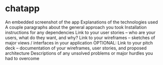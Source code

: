 # chatapp
An embedded screenshot of the app
Explanations of the technologies used
A couple paragraphs about the general approach you took
Installation instructions for any dependencies
Link to your user stories – who are your users, what do they want, and why?
Link to your wireframes – sketches of major views / interfaces in your application
OPTIONAL: Link to your pitch deck – documentation of your wireframes, user stories, and proposed architecture
Descriptions of any unsolved problems or major hurdles you had to overcome
